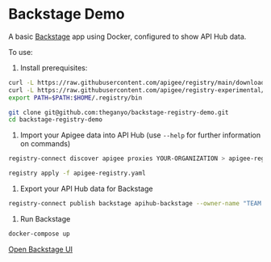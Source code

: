 # Backstage Demo

A basic [Backstage](https://backstage.io) app using Docker, configured to show API Hub data.

To use:

1. Install prerequisites:

```sh
curl -L https://raw.githubusercontent.com/apigee/registry/main/downloadLatest.sh | sh -
curl -L https://raw.githubusercontent.com/apigee/registry-experimental/main/downloadLatest.sh | sh -
export PATH=$PATH:$HOME/.registry/bin

git clone git@github.com:theganyo/backstage-registry-demo.git
cd backstage-registry-demo
```

1. Import your Apigee data into API Hub (use `--help` for further information on commands)

```sh
registry-connect discover apigee proxies YOUR-ORGANIZATION > apigee-registry.yaml

registry apply -f apigee-registry.yaml
```

1. Export your API Hub data for Backstage

```sh
registry-connect publish backstage apihub-backstage --owner-name "TEAM NAME" --owner-desc "TEAM DESC"
```

1. Run Backstage

```sh
docker-compose up
```

[Open Backstage UI](http://localhost:7007)
